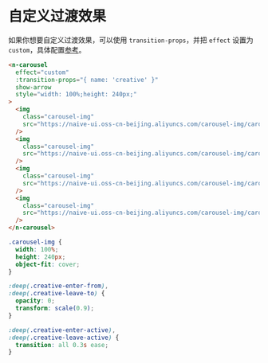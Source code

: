# 自定义过渡效果

如果你想要自定义过渡效果，可以使用 `transition-props`，并把 `effect` 设置为 `custom`，具体配置[参考](https://v3.cn.vuejs.org/api/built-in-components.html#transition)。

```html
<n-carousel
  effect="custom"
  :transition-props="{ name: 'creative' }"
  show-arrow
  style="width: 100%;height: 240px;"
>
  <img
    class="carousel-img"
    src="https://naive-ui.oss-cn-beijing.aliyuncs.com/carousel-img/carousel1.jpeg"
  />
  <img
    class="carousel-img"
    src="https://naive-ui.oss-cn-beijing.aliyuncs.com/carousel-img/carousel2.jpeg"
  />
  <img
    class="carousel-img"
    src="https://naive-ui.oss-cn-beijing.aliyuncs.com/carousel-img/carousel3.jpeg"
  />
  <img
    class="carousel-img"
    src="https://naive-ui.oss-cn-beijing.aliyuncs.com/carousel-img/carousel4.jpeg"
  />
</n-carousel>
```

```css
.carousel-img {
  width: 100%;
  height: 240px;
  object-fit: cover;
}

:deep(.creative-enter-from),
:deep(.creative-leave-to) {
  opacity: 0;
  transform: scale(0.9);
}

:deep(.creative-enter-active),
:deep(.creative-leave-active) {
  transition: all 0.3s ease;
}
```
